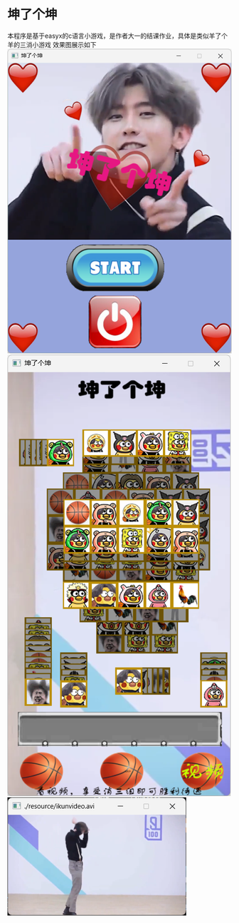 # 坤了个坤
本程序是基于easyx的c语言小游戏，是作者大一的结课作业，具体是类似羊了个羊的三消小游戏
效果图展示如下
![第一关](界面.png)
![第二关](第二关.png)
![广告](广告.png)
